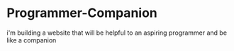 # Programmer-Companion
i'm building a website that will be helpful to an aspiring programmer and be like a companion
